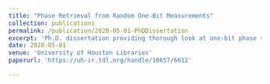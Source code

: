 ```yaml
---
title: "Phase Retrieval from Random One-Bit Measurements"
collection: publications
permalink: /publication/2020-05-01-PhDDissertation
excerpt: 'Ph.D. dissertation providing thorough look at one-bit phase retrieval.'
date: 2020-05-01
venue: 'University of Houston Libraries'
paperurl: 'https://uh-ir.tdl.org/handle/10657/6612'

---
```

